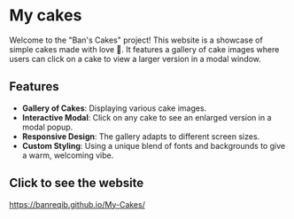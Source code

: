 # My cakes
Welcome to the "Ban's Cakes" project! This website is a showcase of simple cakes made with love 🩷. It features a gallery of cake images where users can click on a cake to view a larger version in a modal window.

## Features

- **Gallery of Cakes**: Displaying various cake images.
- **Interactive Modal**: Click on any cake to see an enlarged version in a modal popup.
- **Responsive Design**: The gallery adapts to different screen sizes.
- **Custom Styling**: Using a unique blend of fonts and backgrounds to give a warm, welcoming vibe.


## Click to see the website
https://banreqib.github.io/My-Cakes/
